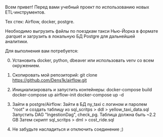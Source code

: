Всем привет! Перед вами учебный проект по использованию новых ETL-инструментов. 

Тех стек: Airflow, docker, postgre.

Необходимо выгрузить файлы по поездкам такси Нью-Йорка в формате .parquet и загрузить в локальную БД Postgre для дальнейшей аналитики. 

Для выполнения вам потребуется: 

0. Установить docker, python, dbeaver или использовать venv со всем окружением. 

1. Скопировать мой репозиторий:
git clone https://github.com/Dens1k/airflow.git

2. Инициализировать и запустить контейнеры:
docker-compose build
docker-compose up airflow-init
docker-compose up -d 

3. Зайти в postgre/Airflow:
Зайти в БД ny_taxi с логином и паролем "root" и создать таблицу из sql_scritps > ddl > yellow_taxi_data.sql
Запустить DAG "IngestionDag", check_pg. Таблица должна быть ~2.2 GB
Затем скрипт sql_scritps > dml > cost_ride.sql

4. Не забудьте насладиться и отключить соединение ;)